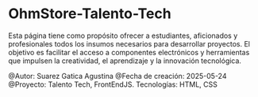 # OhmStore-Talento-Tech
Esta página tiene como propósito ofrecer a estudiantes, aficionados y profesionales todos los insumos necesarios para desarrollar proyectos. El objetivo es facilitar el acceso a componentes electrónicos y herramientas que impulsen la creatividad, el aprendizaje y la innovación tecnológica. 

@Autor: Suarez Gatica Agustina @Fecha de creación: 2025-05-24 @Proyecto: Talento Tech, FrontEndJS.
Tecnologías: HTML, CSS
